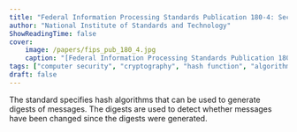 ```yaml
---
title: "Federal Information Processing Standards Publication 180-4: Secure Hash Standard (SHS)"
author: "National Institute of Standards and Technology"
ShowReadingTime: false
cover:
    image: /papers/fips_pub_180_4.jpg
    caption: "[Federal Information Processing Standards Publication 180-4: Secure Hash Standard (SHS)](https://ieeexplore.ieee.org/document/6133253)"
tags: ["computer security", "cryptography", "hash function", "algorithm", "hash"]
draft: false
---
```


The standard specifies hash algorithms that can be used to generate digests of
messages. The digests are used to detect whether messages have been changed since
the digests were generated.
